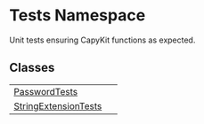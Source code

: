 # Tests Namespace


Unit tests ensuring CapyKit functions as expected.



## Classes
<table>
<tr>
<td><a href="T_Tests_PasswordTests.md">PasswordTests</a></td>
<td> </td></tr>
<tr>
<td><a href="T_Tests_StringExtensionTests.md">StringExtensionTests</a></td>
<td> </td></tr>
</table>